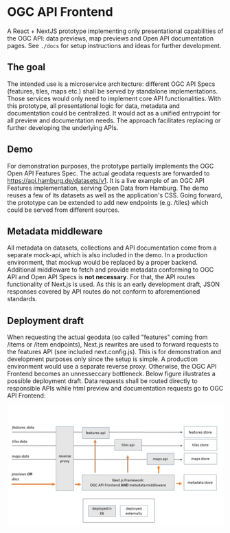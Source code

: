 # OGC API Frontend

A React + NextJS prototype implementing only presentational capabilities of the OGC API:
data previews, map previews and Open API documentation pages.
See `./docs` for setup instructions and ideas for further development.

## The goal

The intended use is a microservice architecture: different OGC API Specs
(features, tiles, maps etc.) shall be served by standalone implementations.
Those services would only need to implement core API functionalities.
With this prototype, all presentational logic for data, metadata and documentation could be centralized. It would act as a unified entrypoint for all preview and documentation needs.
The approach facilitates replacing or further developing the underlying APIs.

## Demo

For demonstration purposes, the prototype partially implements the OGC Open API Features Spec. The actual geodata requests are forwarded to https://api.hamburg.de/datasets/v1.
It is a live example of an OGC API Features implementation, serving Open Data from Hamburg.
The demo reuses a few of its datasets as well as the application's CSS.
Going forward, the prototype can be extended to add new endpoints (e.g. /tiles) which
could be served from different sources.

## Metadata middleware

All metadata on datasets, collections and API documentation come from a separate mock-api,
which is also included in the demo. In a production environment, that mockup would be replaced by a proper backend. Additional middleware to fetch and provide metadata conforming to OGC API and Open API Specs is **not necessary**. For that, the API routes functionality of Next.js is used. As this is an early development draft, JSON responses covered by API routes do not conform to aforementioned standards.

## Deployment draft

When requesting the actual geodata (so called "features" coming from /items or /item endpoints),
Next.js rewrites are used to forward requests to the features API (see included next.config.js).
This is for demonstration and development purposes only since the setup is simple.
A production environment would use a separate reverse proxy.
Otherwise, the OGC API Frontend becomes an unnesseccary bottleneck.
Below figure illustrates a possible deployment draft.
Data requests shall be routed directly to responsible APIs while
html preview and documentation requests go to OGC API Frontend:

![Deployment draft](docs/architecture.jpg)
